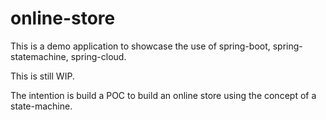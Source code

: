 # online-store
This is a demo application to showcase the use of spring-boot, spring-statemachine, spring-cloud.

This is still WIP. 

The intention is build a POC to build an online store using the concept of a state-machine.
